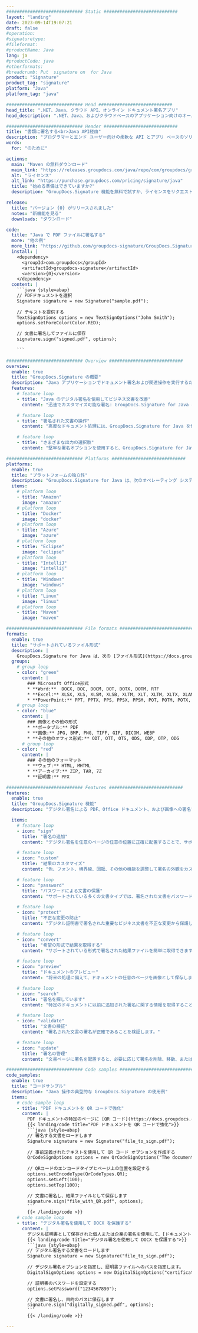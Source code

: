 ```yaml
---
############################# Static ############################
layout: "landing"
date: 2023-09-14T19:07:21
draft: false
#operation: 
#signaturetype: 
#fileformat: 
#productName: Java
lang: ja
#productCode: java
#otherformats: 
#breadcrumb: Put  signature on  for Java
product: "Signature"
product_tag: "signature"
platform: "Java"
platform_tag: "java"

############################# Head ############################
head_title: ".NET、Java、クラウド API、オンライン ドキュメント署名アプリ"
head_description: ".NET、Java、およびクラウドベースのアプリケーション向けのオールインワンのドキュメント電子署名ソリューションを入手してください。シンプルなドラッグ アンド ドロップ機能を使用して、一般的なドキュメント形式にオンラインで署名する"

############################# Header ############################
title: "書類に署名する<br>Java API経由"
description: "プログラマーとエンド ユーザー向けの柔軟な API とアプリ ベースのソリューションを使用して、任意のプラットフォームでデジタル ドキュメントと画像に署名します。"
words:
  for: "のために"

actions:
  main: "Maven の無料ダウンロード"
  main_link: "https://releases.groupdocs.com/java/repo/com/groupdocs/groupdocs-signature/"
  alt: "ライセンス"
  alt_link: "https://purchase.groupdocs.com/pricing/signature/java"
  title: "始める準備はできていますか?"
  description: "GroupDocs.Signature 機能を無料で試すか、ライセンスをリクエストしてください"

release:
  title: "バージョン {0} がリリースされました"
  notes: "新機能を見る"
  downloads: "ダウンロード"

code:
  title: "Java で PDF ファイルに署名する"
  more: "他の例"
  more_link: "https://github.com/groupdocs-signature/GroupDocs.Signature-for-Java"
  install: |
    <dependency>
      <groupId>com.groupdocs</groupId>
      <artifactId>groupdocs-signature</artifactId>
      <version>{0}</version>
    </dependency>
  content: |
    ```java {style=abap}  
    // PDFドキュメントを選択
    Signature signature = new Signature("sample.pdf");
    
    // テキストを提供する
    TextSignOptions options = new TextSignOptions("John Smith");
    options.setForeColor(Color.RED);

    // 文書に署名してファイルに保存
    signature.sign("signed.pdf", options);
    
    ```

############################# Overview ############################
overview:
  enable: true
  title: "GroupDocs.Signature の概要"
  description: "Java アプリケーションでドキュメント署名および関連操作を実行するための API"
  features:
    # feature loop
    - title: "Java のデジタル署名を使用してビジネス文書を改善"
      content: "迅速でカスタマイズ可能な署名: GroupDocs.Signature for Java は、PDF、画像、Office ドキュメント用の幅広いデジタル署名オプションを提供します。テキスト、バーコード、QR コード、デジタル証明書、写真、または非表示のメタデータを使用できます。文書処理は高速かつ効率的です。"

    # feature loop
    - title: "署名された文書の操作"
      content: "高度なドキュメント処理には、GroupDocs.Signature for Java を使用した署名付きドキュメントに対する強力な操作が含まれます。さまざまな便利な基準を使用して、ビジネス文書に追加された署名を検索し、検証できます。さらに、ドキュメントに関する詳細情報にアクセスしたり、ドキュメントのページのプレビュー イメージを取得したりできます。"

    # feature loop
    - title: "さまざまな出力の選択肢"
      content: "堅牢な署名オプションを使用すると、GroupDocs.Signature for Java で署名されたドキュメントの出力をカスタマイズできます。任意の文書ページに任意の署名を正確に配置し、さまざまな方法でその外観を構成できます。 Java API は、署名されたビジネス文書を多数のサポートされている形式で保存することをサポートし、パスワードで文書を保護するオプションを提供します。"

############################# Platforms ############################
platforms:
  enable: true
  title: "プラットフォームの独立性"
  description: "GroupDocs.Signature for Java は、次のオペレーティング システム、フレームワーク、パッケージ マネージャーをサポートしています。"
  items:
    # platform loop
    - title: "Amazon"
      image: "amazon"
    # platform loop
    - title: "Docker"
      image: "docker"
    # platform loop
    - title: "Azure"
      image: "azure"
    # platform loop
    - title: "Eclipse"
      image: "eclipse"
    # platform loop
    - title: "IntelliJ"
      image: "intellij"
    # platform loop
    - title: "Windows"
      image: "windows"
    # platform loop
    - title: "Linux"
      image: "linux"
    # platform loop
    - title: "Maven"
      image: "maven"

############################# File formats ############################
formats:
  enable: true
  title: "サポートされているファイル形式"
  description: |
    GroupDocs.Signature for Java は、次の [ファイル形式](https://docs.groupdocs.com/signature/java/supported-document-formats/) での操作をサポートします。
  groups:
    # group loop
    - color: "green"
      content: |
        ### Microsoft Office形式
        * **Word:**  DOCX, DOC, DOCM, DOT, DOTX, DOTM, RTF
        * **Excel:** XLSX, XLS, XLSM, XLSB, XLTM, XLT, XLTM, XLTX, XLAM, SXC, SpreadsheetML
        * **PowerPoint:** PPT, PPTX, PPS, PPSX, PPSM, POT, POTM, POTX, PPTM
    # group loop
    - color: "blue"
      content: |
        ### 画像とその他の形式
        * **ポータブル:** PDF
        * **画像:** JPG, BMP, PNG, TIFF, GIF, DICOM, WEBP
        * **その他のオフィス形式:** ODT, OTT, OTS, ODS, ODP, OTP, ODG
      # group loop
    - color: "red"
      content: |
        ### その他のフォーマット
        * **ウェブ:** HTML, MHTML
        * **アーカイブ:** ZIP, TAR, 7Z
        * **証明書:** PFX

############################# Features ############################
features:
  enable: true
  title: "GroupDocs.Signature 機能"
  description: "デジタル署名による PDF、Office ドキュメント、および画像への署名"

  items:
    # feature loop
    - icon: "sign"
      title: "署名の追加"
      content: "デジタル署名を任意のページの任意の位置に正確に配置することで、サポートされているさまざまな署名タイプを使用してドキュメントに署名します。"

    # feature loop
    - icon: "custom"
      title: "結果のカスタマイズ"
      content: "色、フォント、境界線、回転、その他の機能を調整して署名の外観をカスタマイズし、目的の結果を実現します。"

    # feature loop
    - icon: "password"
      title: "パスワードによる文書の保護"
      content: "サポートされている多くの文書タイプでは、署名された文書をパスワードで保護できます。"

    # feature loop
    - icon: "protect"
      title: "不正な変更の防止"
      content: "デジタル証明書で署名された重要なビジネス文書を不正な変更から保護します。"

    # feature loop
    - icon: "convert"
      title: "希望の形式で結果を取得する"
      content: "サポートされている形式で署名された結果ファイルを簡単に取得できます。 MS Word ドキュメントを PDF に簡単に変換することもできます。"

    # feature loop
    - icon: "preview"
      title: "ドキュメントのプレビュー"
      content: "将来の処理に備えて、ドキュメントの任意のページを画像として保存します。"

    # feature loop
    - icon: "search"
      title: "署名を探しています"
      content: "特定のドキュメントに以前に追加された署名に関する情報を取得することができます。"

    # feature loop
    - icon: "validate"
      title: "文書の検証"
      content: "署名された文書の署名が正確であることを検証します。"

    # feature loop
    - icon: "update"
      title: "署名の管理"
      content: "文書ページに署名を配置すると、必要に応じて署名を削除、移動、または更新できます。"

############################# Code samples ############################
code_samples:
  enable: true
  title: "コードサンプル"
  description: "Java 操作の典型的な GroupDocs.Signature の使用例"
  items:
    # code sample loop
    - title: "PDF ドキュメントを QR コードで強化"
      content: |
        PDF ドキュメントの特定のページに [QR コード](https://docs.groupdocs.com/signature/java/esign-document-with-qr-code-signature/) を追加してビジネス プロセスを強化することは有益です。 GroupDocs.Signature for Java を使用して QR コードを追加する方法の例があります。
        {{< landing/code title="PDF ドキュメントを QR コードで強化">}}
        ```java {style=abap}
        // 署名する文書をロードします
        Signature signature = new Signature("file_to_sign.pdf");
        
        // 事前定義されたテキストを使用して QR コード オプションを作成する
        QrCodeSignOptions options = new QrCodeSignOptions("The document is approved by John Smith");
        
        // QRコードのエンコードタイプとページ上の位置を設定する
        options.setEncodeType(QrCodeTypes.QR);
        options.setLeft(100);
        options.setTop(100);

        // 文書に署名し、結果ファイルとして保存します
        signature.sign("file_with_QR.pdf", options);
        ```
        {{< /landing/code >}}
    # code sample loop
    - title: "デジタル署名を使用して DOCX を保護する"
      content: |
        デジタル証明書として保存された個人または企業の署名を使用して、[ドキュメントを保護](https://docs.groupdocs.com/signature/java/esign-document-with-digital-signature/) できます。 証明書で保護された文書は、署名を無効にしない限り変更できません。
        {{< landing/code title="デジタル署名を使用して DOCX を保護する">}}
        ```java {style=abap}   
        // デジタル署名する文書をロードします
        Signature signature = new Signature("file_to_sign.pdf");
        
        // デジタル署名オプションを指定し、証明書ファイルへのパスを指定します。
        DigitalSignOptions options = new DigitalSignOptions("certificate.pfx");

        // 証明書のパスワードを設定する
        options.setPassword("1234567890");

        // 文書に署名し、目的のパスに保存します
        signature.sign("digitally_signed.pdf", options);
        ```
        {{< /landing/code >}}

---
```

